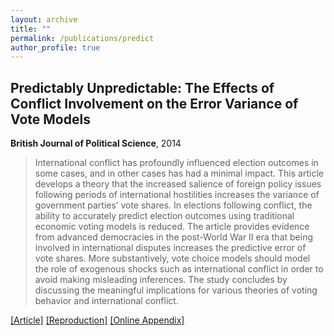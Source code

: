 ```yaml
---
layout: archive
title: ""
permalink: /publications/predict
author_profile: true
---
```


## Predictably Unpredictable: The Effects of Conflict Involvement on the Error Variance of Vote Models

**British Journal of Political Science**, 2014

> International conflict has profoundly influenced election outcomes in some cases, and in other cases has had a minimal impact. This article develops a theory that the increased salience of foreign policy issues following periods of international hostilities increases the variance of government parties’ vote shares. In elections following conflict, the ability to accurately predict election outcomes using traditional economic voting models is reduced. The article provides evidence from advanced democracies in the post-World War II era that being involved in international disputes increases the predictive error of vote shares. More substantively, vote choice models should model the role of exogenous shocks such as international conflict in order to avoid making misleading inferences. The study concludes by discussing the meaningful implications for various theories of voting behavior and international conflict.

[[Article]](https://doi.org/10.1017/S000712341200083X) [[Reproduction]](..//files/WB-Replication.zip) [[Online Appendix]](..//files/WB-OA.pdf)
